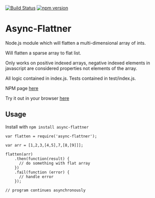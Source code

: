 [![Build Status](https://travis-ci.org/mantisMolloy/async-flattner.svg?branch=master)](https://travis-ci.org/mantisMolloy/async-flattner)    [![npm version](https://badge.fury.io/js/async-flattner.svg)](https://badge.fury.io/js/async-flattner)
# Async-Flattner

Node.js module which will flatten a multi-dimensional array of ints.

Will flatten a sparse array to flat list.

Only works on positive indexed arrays, negative indexed elements in javascript are considered properties not elements of the array.

All logic contained in index.js.
Tests contained in test/index.js.

NPM page [here](https://www.npmjs.com/package/async-flattner)

Try it out in your browser [here](https://tonicdev.com/npm/async-flattner)

## Usage


Install with `npm install async-flattner`


```
var flatten = require('async-flattner');

var arr = [1,2,3,[4,5],7,[8,[9]]];

flatten(arr)
    .then(function(result) {
      // do something with flat array
    })
    .fail(function (error) {
      // handle error
    });

// program continues asynchronously
```
